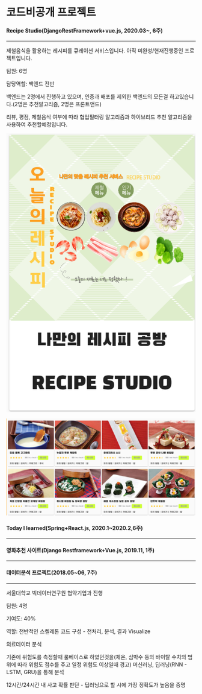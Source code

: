 # 코드비공개 프로젝트

#### Recipe Studio(DjangoRestFramework+vue.js, 2020.03~, 6주)

---

제철음식을 활용하는 레시피를 큐레이션 서비스입니다. 아직 미완성/현재진행중인 프로젝트입니다.

팀원: 6명

담당역할: 백엔드 전반

백엔드는 2명에서 진행하고 있으며, 인증과 배포를 제외한 백엔드의 모든걸 하고있습니다.(2명은 추천알고리즘, 2명은 프론트앤드)

리뷰, 평점, 제철음식 여부에 따라 협업필터링 알고리즘과 하이브리드 추천 알고리즘을 사용하여 추천할예정입니다.

![recipe2](image/recipe2.png)





![recipe1](image/recipe1.png)



#### Today I learned(Spring+React.js, 2020.1~2020.2,6주)

---







#### 영화추천 사이트(Django Restframework+Vue.js, 2019.11, 1주)

---









#### 데이터분석 프로젝트(2018.05~06, 7주)

---

서울대학교 빅데이터연구원 협약기업과 진행

팀원: 4명

기여도: 40%

역할: 전반적인 스켈레톤 코드 구성 - 전처리, 분석, 결과 Visualize

의료데이터 분석

기존에 위험도를 측정할때 룰베이스로 하였던것을(체온, 심박수 등의 바이탈 수치의 범위에 따라 위험도 점수를 주고 일정 위험도 이상일때 경고) 머신러닝, 딥러닝(RNN - LSTM, GRU)을 통해 분석

12시간/24시간 내 사고 확률 판단 - 딥러닝으로 할 시에 가장 정확도가 높음을 증명







